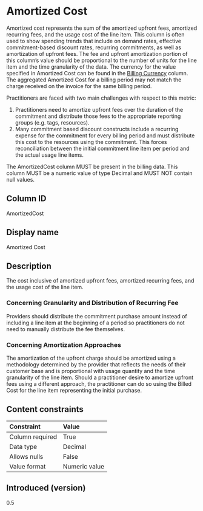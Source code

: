 # Amortized Cost

Amortized cost represents the sum of the amortized upfront fees, amortized recurring fees, and the usage cost of the line item. This column is often used to show spending trends that include on demand rates, effective commitment-based discount rates, recurring commitments, as well as amortization of upfront fees. The fee and upfront amortization portion of this column’s value should be proportional to the number of units for the line item and the time granularity of the data. The currency for the value specified in Amortized Cost can be found in the [Billing Currency](#billingcurrency) column. The aggregated Amortized Cost for a billing period may not match the charge received on the invoice for the same billing period.

Practitioners are faced with two main challenges with respect to this metric:
1. Practitioners need to amortize upfront fees over the duration of the commitment and distribute those fees to the appropriate reporting groups (e.g. tags, resources).
2. Many commitment based discount constructs include a recurring expense for the commitment for every billing period and must distribute this cost to the resources using the commitment. This forces reconciliation between the initial commitment line item per period and the actual usage line items.

The AmortizedCost column MUST be present in the billing data. This column MUST be a numeric value of type Decimal and MUST NOT contain null values. 

## Column ID

AmortizedCost

## Display name

Amortized Cost

## Description

The cost inclusive of amortized upfront fees, amortized recurring fees, and the usage cost of the line item.

### Concerning Granularity and Distribution of Recurring Fee

Providers should distribute the commitment purchase amount instead of including a line item at the beginning of a period so practitioners do not need to manually distribute the fee themselves.

### Concerning Amortization Approaches
The amortization of the upfront charge should be amortized using a methodology determined by the provider that reflects the needs of their customer base and is proportional with usage quantity and the time granularity of the line item.  Should a practitioner desire to amortize upfront fees using a different approach, the practitioner can do so using the Billed Cost for the line item representing the initial purchase.


## Content constraints

|    Constraint   |      Value      |
|:----------------|:----------------|
| Column required | True            |
| Data type       | Decimal         |
| Allows nulls    | False           |
| Value format    | Numeric value   |

## Introduced (version)

0.5
